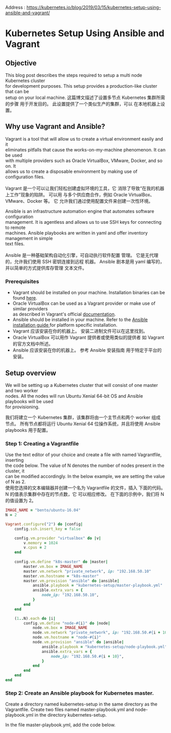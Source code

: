 Address : https://kubernetes.io/blog/2019/03/15/kubernetes-setup-using-ansible-and-vagrant/

# Kubernetes Setup Using Ansible and Vagrant

## Objective  
This blog post describes the steps required to setup a multi node Kubernetes cluster  
for development purposes. This setup provides a production-like cluster that can be  
setup on your local machine.
这篇博文描述了设置多节点 Kubernetes 集群所需的步骤
用于开发目的。 此设置提供了一个类似生产的集群，可以
在本地机器上设置。

## Why use Vagrant and Ansible?
Vagrant is a tool that will allow us to create a virtual environment easily and it  
eliminates pitfalls that cause the works-on-my-machine phenomenon. It can be used  
with multiple providers such as Oracle VirtualBox, VMware, Docker, and so on. It  
allows us to create a disposable environment by making use of configuration files.  
<br>
Vagrant 是一个可以让我们轻松创建虚拟环境的工具，它
消除了导致“在我的机器上工作”现象的陷阱。 可以用
与多个供应商合作，例如 Oracle VirtualBox、VMware、Docker 等。 它
允许我们通过使用配置文件来创建一次性环境。 

Ansible is an infrastructure automation engine that automates software configuration  
management. It is agentless and allows us to use SSH keys for connecting to remote  
machines. Ansible playbooks are written in yaml and offer inventory management in simple  
text files.  
<br>
Ansible 是一种基础架构自动化引擎，可自动执行软件配置
管理。 它是无代理的，允许我们使用 SSH 密钥连接到远程
机器。 Ansible 剧本是用 yaml 编写的，并以简单的方式提供库存管理
文本文件。

### Prerequisites

- Vagrant should be installed on your machine. Installation binaries can be found [here][1]. 
- Oracle VirtualBox can be used as a Vagrant provider or make use of similar providers  
  as described in Vagrant's official [documentation][2].
- Ansible should be installed in your machine. Refer to the [Ansible installation guide ][3]
  for platform specific installation.
- Vagrant 应该安装在你的机器上。 安装二进制文件可以在这里找到。
- Oracle VirtualBox 可以用作 Vagrant 提供者或使用类似的提供者
   如 Vagrant 的官方文档中所述。
- Ansible 应该安装在你的机器上。 参考 Ansible 安装指南
   用于特定于平台的安装。

## Setup overview 
We will be setting up a Kubernetes cluster that will consist of one master and two worker  
nodes. All the nodes will run Ubuntu Xenial 64-bit OS and Ansible playbooks will be used  
for provisioning.

我们将建立一个 Kubernetes 集群，该集群将由一个主节点和两个 worker 组成
节点。 所有节点都将运行 Ubuntu Xenial 64 位操作系统，并且将使用 Ansible playbooks
用于配置。

### Step 1: Creating a Vagrantfile
Use the text editor of your choice and create a file with named Vagrantfile, inserting  
the code below. The value of N denotes the number of nodes present in the cluster, it  
can be modified accordingly. In the below example, we are setting the value of N as 2.  
使用您选择的文本编辑器并创建一个名为 Vagrantfile 的文件，插入
下面的代码。 N 的值表示集群中存在的节点数，它
可以相应修改。 在下面的示例中，我们将 N 的值设置为 2。 

```ruby
IMAGE_NAME = "bento/ubuntu-16.04"
N = 2

Vagrant.configure("2") do |config|
    config.ssh.insert_key = false

    config.vm.provider "virtualbox" do |v|
        v.memory = 1024
        v.cpus = 2
    end
      
    config.vm.define "k8s-master" do |master|
        master.vm.box = IMAGE_NAME
        master.vm.network "private_network", ip: "192.168.50.10"
        master.vm.hostname = "k8s-master"
        master.vm.provision "ansible" do |ansible|
            ansible.playbook = "kubernetes-setup/master-playbook.yml"
            ansible.extra_vars = {
                node_ip: "192.168.50.10",
            }
        end
    end

    (1..N).each do |i|
        config.vm.define "node-#{i}" do |node|
            node.vm.box = IMAGE_NAME
            node.vm.network "private_network", ip: "192.168.50.#{i + 10}"
            node.vm.hostname = "node-#{i}"
            node.vm.provision "ansible" do |ansible|
                ansible.playbook = "kubernetes-setup/node-playbook.yml"
                ansible.extra_vars = {
                    node_ip: "192.168.50.#{i + 10}",
                }
            end
        end
    end
end
```

### Step 2: Create an Ansible playbook for Kubernetes master. 
Create a directory named kubernetes-setup in the same directory as the Vagrantfile. 
Create two files named master-playbook.yml and node-playbook.yml in the directory 
kubernetes-setup.

In the file master-playbook.yml, add the code below.

[1]: https://www.vagrantup.com/downloads.html
[2]: https://www.vagrantup.com/docs/providers/
[3]: https://docs.ansible.com/ansible/latest/installation_guide/intro_installation.html